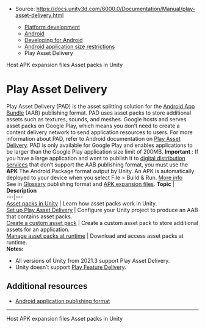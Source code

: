 * Source: https://docs.unity3d.com/6000.0/Documentation/Manual/play-asset-delivery.html

  * [Platform development ](https://docs.unity3d.com/6000.0/Documentation/Manual/PlatformSpecific.html)
  * [Android](https://docs.unity3d.com/6000.0/Documentation/Manual/android.html)
  * [Developing for Android](https://docs.unity3d.com/6000.0/Documentation/Manual/android-developing.html)
  * [Android application size restrictions](https://docs.unity3d.com/6000.0/Documentation/Manual/android-application-size-restrictions.html)
  * Play Asset Delivery


[](https://docs.unity3d.com/6000.0/Documentation/Manual/android-apk-expansion-files-host.html)
Host APK expansion files
[](https://docs.unity3d.com/6000.0/Documentation/Manual/android-asset-packs-in-unity.html)
Asset packs in Unity
# Play Asset Delivery
Play Asset Delivery (PAD) is the asset splitting solution for the [Android App Bundle](https://developer.android.com/guide/app-bundle) (AAB) publishing format. PAD uses asset packs to store additional assets such as textures, sounds, and meshes. Google hosts and serves asset packs on Google Play, which means you don’t need to create a content delivery network to send application resources to users. For more information about PAD, refer to Android documentation on [Play Asset Delivery](https://developer.android.com/guide/playcore/asset-delivery).
PAD is only available for Google Play and enables applications to be larger than the Google Play application size limit of 200MB.
**Important** : If you have a large application and want to publish it to [digital distribution services](https://docs.unity3d.com/6000.0/Documentation/Manual/android-distribution.html) that don’t support the AAB publishing format, you must use the **APK** The Android Package format output by Unity. An APK is automatically deployed to your device when you select File > Build & Run. [More info](https://docs.unity3d.com/6000.0/Documentation/Manual/android-BuildProcess.html)  
See in [Glossary](https://docs.unity3d.com/6000.0/Documentation/Manual/Glossary.html#APK) publishing format and [APK expansion files](https://docs.unity3d.com/6000.0/Documentation/Manual/android-OBBsupport.html).
**Topic** | **Description**  
---|---  
[Asset packs in Unity](https://docs.unity3d.com/6000.0/Documentation/Manual/android-asset-packs-in-unity.html) | Learn how asset packs work in Unity.  
[Set up Play Asset Delivery](https://docs.unity3d.com/6000.0/Documentation/Manual/android-asset-packs-set-up.html) | Configure your Unity project to produce an AAB that contains asset packs.  
[Create a custom asset pack](https://docs.unity3d.com/6000.0/Documentation/Manual/android-asset-packs-create-custom.html) | Create a custom asset pack to store additional assets for an application.  
[Manage asset packs at runtime](https://docs.unity3d.com/6000.0/Documentation/Manual/android-asset-packs-manage.html) | Download and access asset packs at runtime.  
**Notes:**
  * All versions of Unity from 2021.3 support Play Asset Delivery.
  * Unity doesn’t support [Play Feature Delivery](https://developer.android.com/guide/playcore/feature-delivery).


## Additional resources
  * [Android application publishing format](https://docs.unity3d.com/6000.0/Documentation/Manual/android-BuildProcess.html#publishing-format)


* * *
[](https://docs.unity3d.com/6000.0/Documentation/Manual/android-apk-expansion-files-host.html)
Host APK expansion files
[](https://docs.unity3d.com/6000.0/Documentation/Manual/android-asset-packs-in-unity.html)
Asset packs in Unity
